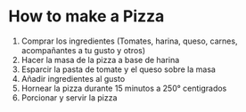 # How to make a Pizza

1. Comprar los ingredientes (Tomates, harina, queso, carnes, acompañantes a tu gusto y otros)
2. Hacer la masa de la pizza a base de harina
3. Esparcir la pasta de tomate y el queso sobre la masa
4. Añadir ingredientes al gusto
5. Hornear la pizza durante 15 minutos a 250° centigrados
6. Porcionar y servir la pizza